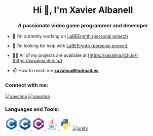 <h1 align="center">Hi 👋, I'm Xavier Albanell</h1>
<h3 align="center">A passionate video game programmer and developer</h3>

- 🔭 I’m currently working on [LaBEErynth (personal project)](https://xavalma.itch.io/labeerynth)

- 🤝 I’m looking for help with [LaBEErynth (personal project)](https://xavalma.itch.io/labeerynth)

- 👨‍💻 All of my projects are available at [https://xavalma.itch.io/](https://xavalma.itch.io/)

- 📫 How to reach me **xavalma@hotmail.es**

<h3 align="left">Connect with me:</h3>
<p align="left">
<a href="https://twitter.com/xavalma" target="blank"><img align="center" src="https://raw.githubusercontent.com/rahuldkjain/github-profile-readme-generator/master/src/images/icons/Social/twitter.svg" alt="xavalma" height="30" width="40" /></a>
<a href="https://www.youtube.com/c/xavalma" target="blank"><img align="center" src="https://raw.githubusercontent.com/rahuldkjain/github-profile-readme-generator/master/src/images/icons/Social/youtube.svg" alt="xavalma" height="30" width="40" /></a>
</p>

<h3 align="left">Languages and Tools:</h3>
<p align="left"> <a href="https://www.cprogramming.com/" target="_blank" rel="noreferrer"> <img src="https://raw.githubusercontent.com/devicons/devicon/master/icons/c/c-original.svg" alt="c" width="40" height="40"/> </a> <a href="https://www.w3schools.com/cpp/" target="_blank" rel="noreferrer"> <img src="https://raw.githubusercontent.com/devicons/devicon/master/icons/cplusplus/cplusplus-original.svg" alt="cplusplus" width="40" height="40"/> </a> <a href="https://www.w3schools.com/cs/" target="_blank" rel="noreferrer"> <img src="https://raw.githubusercontent.com/devicons/devicon/master/icons/csharp/csharp-original.svg" alt="csharp" width="40" height="40"/> </a> <a href="https://www.java.com" target="_blank" rel="noreferrer"> <img src="https://raw.githubusercontent.com/devicons/devicon/master/icons/java/java-original.svg" alt="java" width="40" height="40"/> </a> <a href="https://www.python.org" target="_blank" rel="noreferrer"> <img src="https://raw.githubusercontent.com/devicons/devicon/master/icons/python/python-original.svg" alt="python" width="40" height="40"/> </a> <a href="https://unity.com/" target="_blank" rel="noreferrer"> <img src="https://www.vectorlogo.zone/logos/unity3d/unity3d-icon.svg" alt="unity" width="40" height="40"/> </a> </p>
